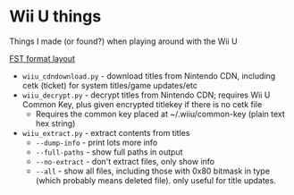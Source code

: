 # Wii U things
Things I made (or found?) when playing around with the Wii U

[FST format layout](https://github.com/ihaveamac/wiiu-things/wiki/FST)

* `wiiu_cdndownload.py` - download titles from Nintendo CDN, including cetk (ticket) for system titles/game updates/etc
* `wiiu_decrypt.py` - decrypt titles from Nintendo CDN; requires Wii U Common Key, plus given encrypted titlekey if there is no cetk file
  * Requires the common key placed at ~/.wiiu/common-key (plain text hex string)
* `wiiu_extract.py` - extract contents from titles
  * `--dump-info` - print lots more info
  * `--full-paths` - show full paths in output
  * `--no-extract` - don't extract files, only show info
  * `--all` - show all files, including those with 0x80 bitmask in type (which probably means deleted file). only useful for title updates.
